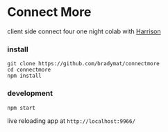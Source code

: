 # Connect More

client side connect four one night colab with [Harrison](https://github.com/harrison-symes) 

### install

```
git clone https://github.com/bradymat/connectmore
cd connectmore
npm install
```

### development

```
npm start
```

live reloading app at `http://localhost:9966/`
